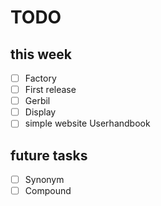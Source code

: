 # TODO

## this week

- [ ] Factory
- [ ] First release
- [ ] Gerbil
- [ ] Display
- [ ] simple website Userhandbook

## future tasks

- [ ] Synonym
- [ ] Compound
